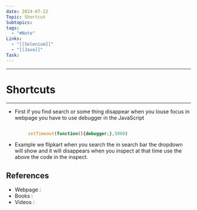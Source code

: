 ```yaml
---
date: 2024-07-22
Topic: Shortcut
Subtopics: 
tags:
  - "#Note"
Links:
  - "[[Selenium]]"
  - "[[Java]]"
Task:
---
```




---

# Shortcuts
---
- First if you find search or some thing disappear when you louse focus in webpage you have to use debugger in the JavaScript

   ```javascript

		setTimeout(function(){debugger;},5000)
   
	```

- Example we flipkart when you search the in search bar the dropdown will show and it will disappears when you inspect at that time use the above the code in the inspect. 



## References
- Webpage :
- Books   :
- Videos  :
